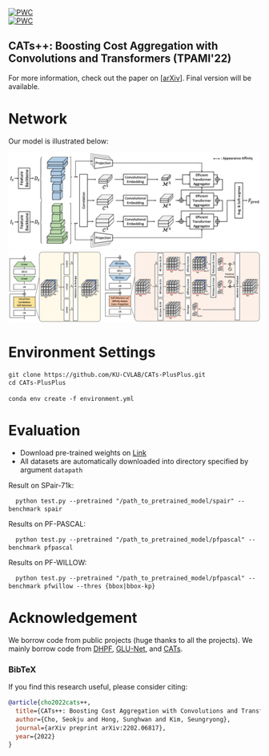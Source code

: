 [![PWC](https://img.shields.io/endpoint.svg?url=https://paperswithcode.com/badge/cats-boosting-cost-aggregation-with/semantic-correspondence-on-pf-pascal)](https://paperswithcode.com/sota/semantic-correspondence-on-pf-pascal?p=cats-boosting-cost-aggregation-with)
<br>
[![PWC](https://img.shields.io/endpoint.svg?url=https://paperswithcode.com/badge/cats-boosting-cost-aggregation-with/semantic-correspondence-on-spair-71k)](https://paperswithcode.com/sota/semantic-correspondence-on-spair-71k?p=cats-boosting-cost-aggregation-with)

## CATs++: Boosting Cost Aggregation with Convolutions and Transformers (TPAMI'22)
For more information, check out the paper on [[arXiv](https://arxiv.org/abs/2202.06817)]. Final version will be available.

# Network

Our model is illustrated below:

![Figure of Architecture](/images/ARCH1.png)
![Figure of Architecture](/images/ARCH2.png)

# Environment Settings
```
git clone https://github.com/KU-CVLAB/CATs-PlusPlus.git
cd CATs-PlusPlus

conda env create -f environment.yml
```

# Evaluation
- Download pre-trained weights on [Link](https://drive.google.com/drive/folders/1pisfmn5VCNYQqYDXN7uMfX5X3CunnMVk?usp=sharing)
- All datasets are automatically downloaded into directory specified by argument `datapath`

Result on SPair-71k:

      python test.py --pretrained "/path_to_pretrained_model/spair" --benchmark spair

Results on PF-PASCAL:

      python test.py --pretrained "/path_to_pretrained_model/pfpascal" --benchmark pfpascal

Results on PF-WILLOW:

      python test.py --pretrained "/path_to_pretrained_model/pfpascal" --benchmark pfwillow --thres {bbox|bbox-kp}

# Acknowledgement <a name="Acknowledgement"></a>

We borrow code from public projects (huge thanks to all the projects). We mainly borrow code from  [DHPF](https://github.com/juhongm999/dhpf), [GLU-Net](https://github.com/PruneTruong/GLU-Net), and [CATs](https://github.com/SunghwanHong/Cost-Aggregation-transformers). 
### BibTeX
If you find this research useful, please consider citing:
````BibTeX
@article{cho2022cats++,
  title={CATs++: Boosting Cost Aggregation with Convolutions and Transformers},
  author={Cho, Seokju and Hong, Sunghwan and Kim, Seungryong},
  journal={arXiv preprint arXiv:2202.06817},
  year={2022}
}
````
